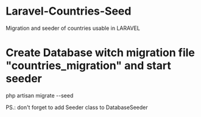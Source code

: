 # Laravel-Countries-Seed
Migration and seeder of countries usable in LARAVEL

# Create Database witch migration file "countries_migration" and start seeder
php artisan migrate --seed

PS.: don't forget to add Seeder class to DatabaseSeeder
